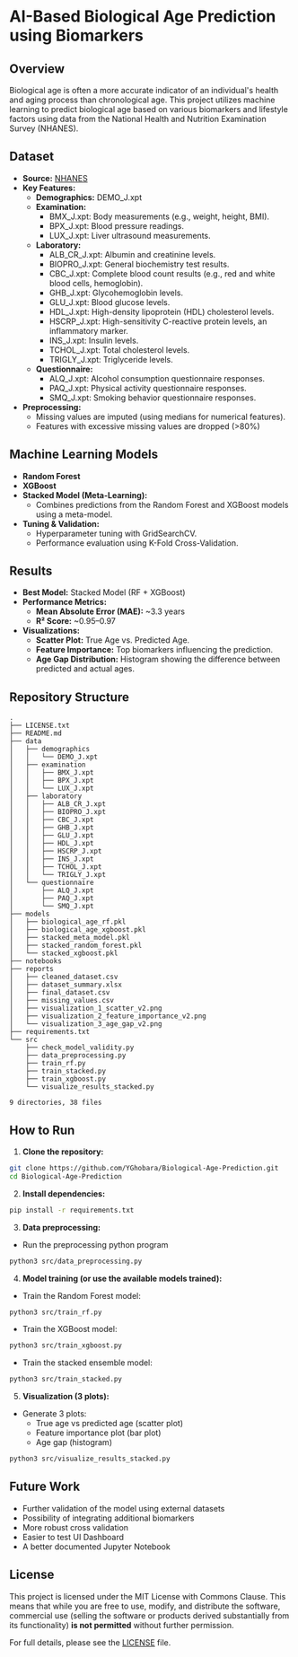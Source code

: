 # AI-Based Biological Age Prediction using Biomarkers

## Overview
Biological age is often a more accurate indicator of an individual's health and aging process than chronological age. This project utilizes machine learning to predict biological age based on various biomarkers and lifestyle factors using data from the National Health and Nutrition Examination Survey (NHANES).

## Dataset
- **Source:** [NHANES](https://www.cdc.gov/nchs/nhanes/index.html)
- **Key Features:**
  - **Demographics:**
    DEMO_J.xpt
  - **Examination:**
    - BMX_J.xpt: Body measurements (e.g., weight, height, BMI).
    - BPX_J.xpt: Blood pressure readings.
    - LUX_J.xpt: Liver ultrasound measurements.
  - **Laboratory:**
    - ALB_CR_J.xpt: Albumin and creatinine levels.
    - BIOPRO_J.xpt: General biochemistry test results.
    - CBC_J.xpt: Complete blood count results (e.g., red and white blood cells, hemoglobin).
    - GHB_J.xpt: Glycohemoglobin levels.
    - GLU_J.xpt: Blood glucose levels.
    - HDL_J.xpt: High-density lipoprotein (HDL) cholesterol levels.
    - HSCRP_J.xpt: High-sensitivity C-reactive protein levels, an inflammatory marker.
    - INS_J.xpt: Insulin levels.
    - TCHOL_J.xpt: Total cholesterol levels.
    - TRIGLY_J.xpt: Triglyceride levels.
  - **Questionnaire:**
    - ALQ_J.xpt: Alcohol consumption questionnaire responses.
    - PAQ_J.xpt: Physical activity questionnaire responses.
    - SMQ_J.xpt: Smoking behavior questionnaire responses.
- **Preprocessing:**
  - Missing values are imputed (using medians for numerical features).
  - Features with excessive missing values are dropped (>80%)

## Machine Learning Models
- **Random Forest**
- **XGBoost**
- **Stacked Model (Meta-Learning):**
  - Combines predictions from the Random Forest and XGBoost models using a meta-model.
- **Tuning & Validation:**
  - Hyperparameter tuning with GridSearchCV.
  - Performance evaluation using K-Fold Cross-Validation.

## Results
- **Best Model:** Stacked Model (RF + XGBoost)
- **Performance Metrics:**
  - **Mean Absolute Error (MAE):** ~3.3 years
  - **R² Score:** ~0.95–0.97
- **Visualizations:**
  - **Scatter Plot:** True Age vs. Predicted Age.
  - **Feature Importance:** Top biomarkers influencing the prediction.
  - **Age Gap Distribution:** Histogram showing the difference between predicted and actual ages.

## Repository Structure
```
.
├── LICENSE.txt
├── README.md  
├── data
│   ├── demographics    
│   │   └── DEMO_J.xpt  
│   ├── examination     
│   │   ├── BMX_J.xpt   
│   │   ├── BPX_J.xpt   
│   │   └── LUX_J.xpt   
│   ├── laboratory      
│   │   ├── ALB_CR_J.xpt
│   │   ├── BIOPRO_J.xpt
│   │   ├── CBC_J.xpt   
│   │   ├── GHB_J.xpt   
│   │   ├── GLU_J.xpt   
│   │   ├── HDL_J.xpt   
│   │   ├── HSCRP_J.xpt 
│   │   ├── INS_J.xpt   
│   │   ├── TCHOL_J.xpt 
│   │   └── TRIGLY_J.xpt
│   └── questionnaire
│       ├── ALQ_J.xpt
│       ├── PAQ_J.xpt
│       └── SMQ_J.xpt
├── models
│   ├── biological_age_rf.pkl
│   ├── biological_age_xgboost.pkl
│   ├── stacked_meta_model.pkl
│   ├── stacked_random_forest.pkl
│   └── stacked_xgboost.pkl
├── notebooks
├── reports
│   ├── cleaned_dataset.csv
│   ├── dataset_summary.xlsx
│   ├── final_dataset.csv
│   ├── missing_values.csv
│   ├── visualization_1_scatter_v2.png
│   ├── visualization_2_feature_importance_v2.png
│   └── visualization_3_age_gap_v2.png
├── requirements.txt
└── src
    ├── check_model_validity.py
    ├── data_preprocessing.py
    ├── train_rf.py
    ├── train_stacked.py
    ├── train_xgboost.py
    └── visualize_results_stacked.py

9 directories, 38 files
```

## How to Run
1. **Clone the repository:**
```sh
git clone https://github.com/YGhobara/Biological-Age-Prediction.git
cd Biological-Age-Prediction
```
2. **Install dependencies:**
```sh
pip install -r requirements.txt
```
3. **Data preprocessing:**
  - Run the preprocessing python program
   ```sh
   python3 src/data_preprocessing.py
   ```
4. **Model training (or use the available models trained):**
  - Train the Random Forest model:
   ```sh
   python3 src/train_rf.py
   ```
  - Train the XGBoost model:
   ```sh
   python3 src/train_xgboost.py
   ```
  - Train the stacked ensemble model:
   ```sh
   python3 src/train_stacked.py
   ```
5. **Visualization (3 plots):**
  - Generate 3 plots:
    - True age vs predicted age (scatter plot)
    - Feature importance plot (bar plot)
    - Age gap (histogram) 
   ```sh
   python3 src/visualize_results_stacked.py
   ```

## Future Work
- Further validation of the model using external datasets
- Possibility of integrating additional biomarkers
- More robust cross validation
- Easier to test UI Dashboard
- A better documented Jupyter Notebook

## License

This project is licensed under the MIT License with Commons Clause. This means that while you are free to use, modify, and distribute the software, commercial use (selling the software or products derived substantially from its functionality) **is not permitted** without further permission.

For full details, please see the [LICENSE](LICENSE.txt) file.
